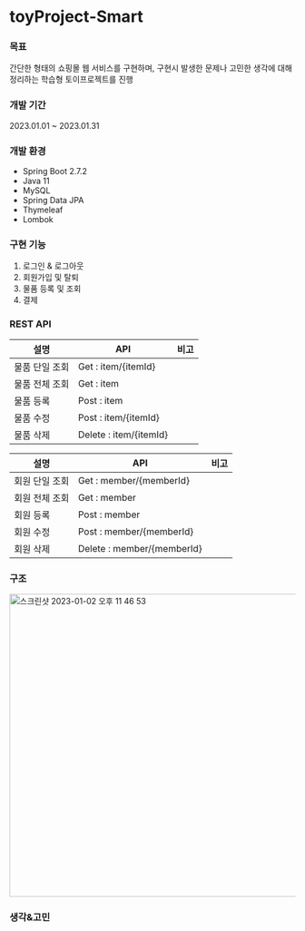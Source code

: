 # toyProject-Smart

### 목표
간단한 형태의 쇼핑몰 웹 서비스를 구현하며, 구현시 발생한 문제나 고민한 생각에 대해 정리하는 학습형 토이프로젝트를 진행

### 개발 기간
2023.01.01 ~ 2023.01.31

### 개발 환경
- Spring Boot 2.7.2
- Java 11
- MySQL
- Spring Data JPA
- Thymeleaf
- Lombok

### 구현 기능
1. 로그인 & 로그아웃
2. 회원가입 및 탈퇴
3. 물품 등록 및 조회
4. 결제

### REST API

|설명|API| 비고 |
|---|---|---|
|물품 단일 조회|Get : item/{itemId}||
|물품 전체 조회|Get : item||
|물품 등록|Post : item||
|물품 수정|Post : item/{itemId}||
|물품 삭제|Delete : item/{itemId}||

|설명|API|비고|
|---|---|---|
|회원 단일 조회|Get : member/{memberId}||
|회원 전체 조회|Get : member||
|회원 등록|Post : member||
|회원 수정|Post : member/{memberId}||
|회원 삭제|Delete : member/{memberId}||

### 구조
<img width="534" alt="스크린샷 2023-01-02 오후 11 46 53" src="https://user-images.githubusercontent.com/48250370/210246842-ad9d702c-6398-49f0-aa7f-92b5309372ce.png">

### 생각&고민
